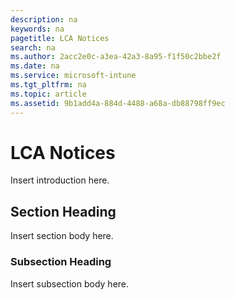 ```yaml
---
description: na
keywords: na
pagetitle: LCA Notices
search: na
ms.author: 2acc2e0c-a3ea-42a3-8a95-f1f50c2bbe2f
ms.date: na
ms.service: microsoft-intune
ms.tgt_pltfrm: na
ms.topic: article
ms.assetid: 9b1add4a-884d-4488-a68a-db88798ff9ec
---
```

# LCA Notices
Insert introduction here.

## Section Heading
Insert section body here.

### Subsection Heading
Insert subsection body here.

